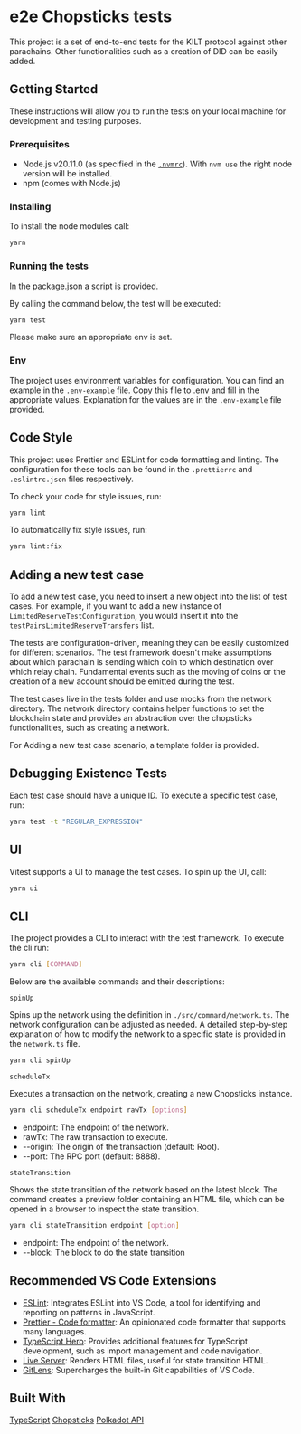 # e2e Chopsticks tests

This project is a set of end-to-end tests for the KILT protocol against other parachains.
Other functionalities such as a creation of DID can be easily added.

## Getting Started

These instructions will allow you to run the tests on your local machine for development and testing purposes.

### Prerequisites

- Node.js v20.11.0 (as specified in the [`.nvmrc`](https://github.com/nvm-sh/nvm)). With `nvm use` the right node version will be installed.
- npm (comes with Node.js)

### Installing

To install the node modules call:

```sh
yarn 
```

### Running the tests

In the package.json a script is provided.

By calling the command below, the test will be executed:

```sh
yarn test 
```

Please make sure an appropriate env is set.

### Env

The project uses environment variables for configuration.
You can find an example in the `.env-example` file. Copy this file to
.env and fill in the appropriate values.
Explanation for the values are in the `.env-example` file provided.

## Code Style

This project uses Prettier and ESLint for code formatting and linting.
The configuration for these tools can be found in the `.prettierrc` and `.eslintrc.json` files respectively.

To check your code for style issues, run:

```sh
yarn lint
```

To automatically fix style issues, run:

```sh
yarn lint:fix
```

## Adding a new test case

To add a new test case, you need to insert a new object into the list of test cases.
For example, if you want to add a new instance of `LimitedReserveTestConfiguration`, you would insert it into the `testPairsLimitedReserveTransfers` list.

The tests are configuration-driven, meaning they can be easily customized for different scenarios.
The test framework doesn't make assumptions about which parachain is sending which coin to which destination over which relay chain.
Fundamental events such as the moving of coins or the creation of a new account should be emitted during the test.

The test cases live in the tests folder and use mocks from the network directory.
The network directory contains helper functions to set the blockchain state and provides an abstraction over the chopsticks functionalities, such as creating a network.

For Adding a new test case scenario, a template folder is provided.

## Debugging Existence Tests

Each test case should have a unique ID. To execute a specific test case, run:

```sh
yarn test -t "REGULAR_EXPRESSION"
```

## UI

Vitest supports a UI to manage the test cases. To spin up the UI, call:

```sh
yarn ui
```

## CLI

The project provides a CLI to interact with the test framework.
To execute the cli run:

```sh
yarn cli [COMMAND]
```

Below are the available commands and their descriptions:

`spinUp`

Spins up the network using the definition in `./src/command/network.ts`.
The network configuration can be adjusted as needed.
A detailed step-by-step explanation of how to modify the network to a specific state is provided in the `network.ts` file.

```sh
yarn cli spinUp
```

`scheduleTx`

Executes a transaction on the network, creating a new Chopsticks instance.

```sh
yarn cli scheduleTx endpoint rawTx [options]
```

- endpoint: The endpoint of the network.
- rawTx: The raw transaction to execute.
- --origin: The origin of the transaction (default: Root).
- --port: The RPC port (default: 8888).

`stateTransition`

Shows the state transition of the network based on the latest block.
The command creates a preview folder containing an HTML file, which can be opened in a browser to inspect the state transition.

```sh
yarn cli stateTransition endpoint [option]
```

- endpoint: The endpoint of the network.
- --block: The block to do the state transition


## Recommended VS Code Extensions

- [ESLint](https://marketplace.visualstudio.com/items?itemName=dbaeumer.vscode-eslint): Integrates ESLint into VS Code, a tool for identifying and reporting on patterns in JavaScript.
- [Prettier - Code formatter](https://marketplace.visualstudio.com/items?itemName=esbenp.prettier-vscode): An opinionated code formatter that supports many languages.
- [TypeScript Hero](https://marketplace.visualstudio.com/items?itemName=rbbit.typescript-hero): Provides additional features for TypeScript development, such as import management and code navigation.
- [Live Server](https://marketplace.visualstudio.com/items?itemName=ritwickdey.LiveServer): Renders HTML files, useful for state transition HTML.
- [GitLens](https://marketplace.visualstudio.com/items?itemName=eamodio.gitlens): Supercharges the built-in Git capabilities of VS Code.

## Built With

[TypeScript](https://www.typescriptlang.org/)
[Chopsticks](https://github.com/AcalaNetwork/chopsticks)
[Polkadot API](https://github.com/polkadot-js/api)
